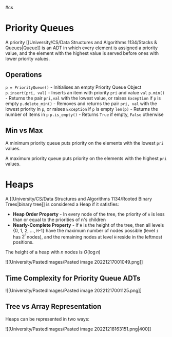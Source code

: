 #cs 

# Priority Queues

A priority [[University/CS/Data Structures and Algorithms 1134/Stacks & Queues|Queue]] is an ADT in which every element is assigned a priority value, and the element with the highest value is served before ones with lower priority values. 

## Operations

`p = PriorityQueue()` - Initialises an empty Priority Queue Object
`p.insert(pri, val)` - Inserts an item with priority `pri` and value `val`
`p.min()` - Returns the pair `pri,val` with the lowest value, or raises `Exception` if `p` is empty 
`p.delete_min()` - Removes and returns the pair `pri, val` with the lowest priority in `p`, or raises `Exception` if `p` is empty 
`len(p)` - Returns the number of items in  `p`
`p.is_empty()` - Returns `True` if empty, `False` otherwise


## Min vs Max

A minimum priority queue puts priority on the elements with the lowest `pri` values. 

A maximum priority queue puts priority on the elements with the highest `pri` values.

# Heaps

A [[University/CS/Data Structures and Algorithms 1134/Rooted Binary Trees|binary tree]] is considered a Heap if it satisfies:

- **Heap Order Property** - In every node of the tree, the priority of `n` is less than or equal to the priorities of n's children
- **Nearly-Complete Property** - If `H` is the height of the tree, then all levels {0, 1, 2, ..., `H`-1} have the maximum number of nodes possible (level `i` has $2^i$ nodes), and the remaining nodes at level `H` reside in the leftmost positions.

The height of a heap with $n$ nodes is $O(\log n)$ 

![[University/PastedImages/Pasted image 20221217001049.png]]

## Time Complexity for Priority Queue ADTs

![[University/PastedImages/Pasted image 20221217001125.png]]


## Tree vs Array Representation

Heaps can be represented in two ways:

![[University/PastedImages/Pasted image 20221218163151.png|400]]

